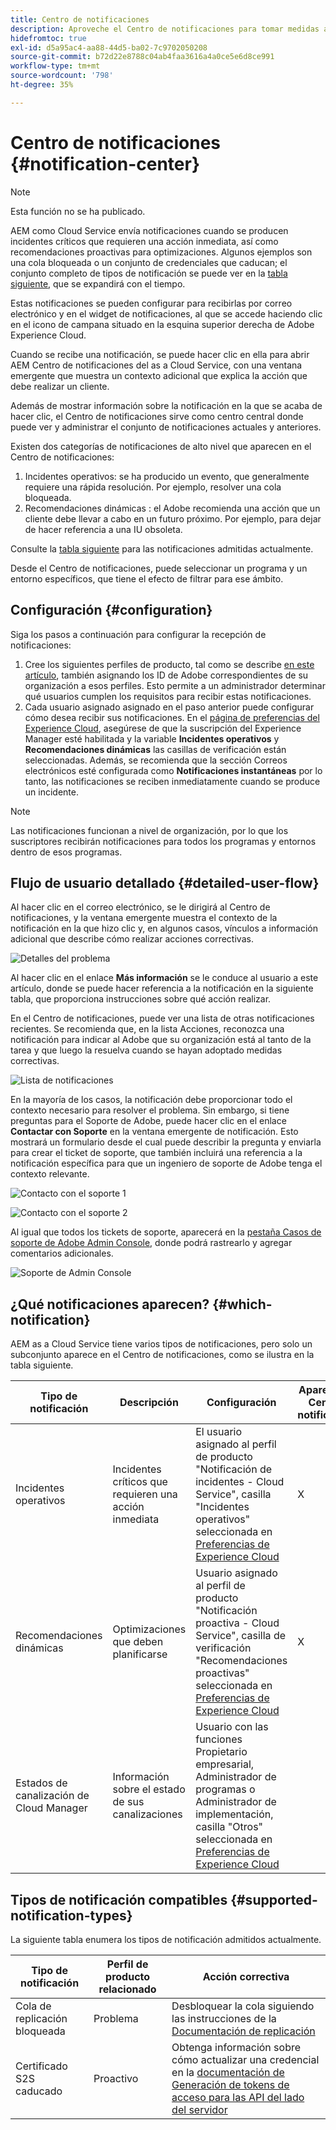 ```yaml
---
title: Centro de notificaciones
description: Aproveche el Centro de notificaciones para tomar medidas adecuadas sobre problemas y conocer otra información importante
hidefromtoc: true
exl-id: d5a95ac4-aa88-44d5-ba02-7c9702050208
source-git-commit: b72d22e8788c04ab4faa3616a4a0ce5e6d8ce991
workflow-type: tm+mt
source-wordcount: '798'
ht-degree: 35%

---
```


# Centro de notificaciones {#notification-center}

>[!NOTE]
>Esta función no se ha publicado.

AEM como Cloud Service envía notificaciones cuando se producen incidentes críticos que requieren una acción inmediata, así como recomendaciones proactivas para optimizaciones. Algunos ejemplos son una cola bloqueada o un conjunto de credenciales que caducan; el conjunto completo de tipos de notificación se puede ver en la [tabla siguiente](#supported-notification-types), que se expandirá con el tiempo.

Estas notificaciones se pueden configurar para recibirlas por correo electrónico y en el widget de notificaciones, al que se accede haciendo clic en el icono de campana situado en la esquina superior derecha de Adobe Experience Cloud.

Cuando se recibe una notificación, se puede hacer clic en ella para abrir AEM Centro de notificaciones del as a Cloud Service, con una ventana emergente que muestra un contexto adicional que explica la acción que debe realizar un cliente.

Además de mostrar información sobre la notificación en la que se acaba de hacer clic, el Centro de notificaciones sirve como centro central donde puede ver y administrar el conjunto de notificaciones actuales y anteriores. <!-- It can be accessed directly at the url TBD (Alexandru: I'm intentionally keeping it TBD for now so customers don't find it) -->

Existen dos categorías de notificaciones de alto nivel que aparecen en el Centro de notificaciones:

1. Incidentes operativos: se ha producido un evento, que generalmente requiere una rápida resolución. Por ejemplo, resolver una cola bloqueada.
1. Recomendaciones dinámicas : el Adobe recomienda una acción que un cliente debe llevar a cabo en un futuro próximo. Por ejemplo, para dejar de hacer referencia a una IU obsoleta.

Consulte la [tabla siguiente](#supported-notification-types) para las notificaciones admitidas actualmente.

Desde el Centro de notificaciones, puede seleccionar un programa y un entorno específicos, que tiene el efecto de filtrar para ese ámbito.

## Configuración {#configuration}

Siga los pasos a continuación para configurar la recepción de notificaciones:

1. Cree los siguientes perfiles de producto, tal como se describe [en este artículo](/help/journey-onboarding/notification-profiles.md), también asignando los ID de Adobe correspondientes de su organización a esos perfiles. Esto permite a un administrador determinar qué usuarios cumplen los requisitos para recibir estas notificaciones.
1. Cada usuario asignado asignado en el paso anterior puede configurar cómo desea recibir sus notificaciones. En el [página de preferencias del Experience Cloud](https://experience.adobe.com/preferences/notification-section), asegúrese de que la suscripción del Experience Manager esté habilitada y la variable **Incidentes operativos** y **Recomendaciones dinámicas** las casillas de verificación están seleccionadas. Además, se recomienda que la sección Correos electrónicos esté configurada como **Notificaciones instantáneas** por lo tanto, las notificaciones se reciben inmediatamente cuando se produce un incidente.

>[!NOTE]
>Las notificaciones funcionan a nivel de organización, por lo que los suscriptores recibirán notificaciones para todos los programas y entornos dentro de esos programas.

## Flujo de usuario detallado {#detailed-user-flow}

Al hacer clic en el correo electrónico, se le dirigirá al Centro de notificaciones, y la ventana emergente muestra el contexto de la notificación en la que hizo clic y, en algunos casos, vínculos a información adicional que describe cómo realizar acciones correctivas.

![Detalles del problema](/help/operations/assets/incident-details.png)

Al hacer clic en el enlace **Más información** se le conduce al usuario a este artículo, donde se puede hacer referencia a la notificación en la siguiente tabla, que proporciona instrucciones sobre qué acción realizar.

En el Centro de notificaciones, puede ver una lista de otras notificaciones recientes. Se recomienda que, en la lista Acciones, reconozca una notificación para indicar al Adobe que su organización está al tanto de la tarea y que luego la resuelva cuando se hayan adoptado medidas correctivas.

![Lista de notificaciones](/help/operations/assets/notification-list.png)

En la mayoría de los casos, la notificación debe proporcionar todo el contexto necesario para resolver el problema. Sin embargo, si tiene preguntas para el Soporte de Adobe, puede hacer clic en el enlace **Contactar con Soporte** en la ventana emergente de notificación. Esto mostrará un formulario desde el cual puede describir la pregunta y enviarla para crear el ticket de soporte, que también incluirá una referencia a la notificación específica para que un ingeniero de soporte de Adobe tenga el contexto relevante.

![Contacto con el soporte 1](/help/operations/assets/contact-support1.png)

![Contacto con el soporte 2](/help/operations/assets/contact-support2.png)

Al igual que todos los tickets de soporte, aparecerá en la [pestaña Casos de soporte de Adobe Admin Console](https://helpx.adobe.com/enterprise/using/support-for-enterprise.html?lang=es), donde podrá rastrearlo y agregar comentarios adicionales.

![Soporte de Admin Console](/help/operations/assets/admin-console-support.png)

## ¿Qué notificaciones aparecen? {#which-notification}

AEM as a Cloud Service tiene varios tipos de notificaciones, pero solo un subconjunto aparece en el Centro de notificaciones, como se ilustra en la tabla siguiente.

| Tipo de notificación | Descripción | Configuración | Aparece en el Centro de notificaciones |
|---|---|---|---|
| Incidentes operativos | Incidentes críticos que requieren una acción inmediata | El usuario asignado al perfil de producto &quot;Notificación de incidentes - Cloud Service&quot;, casilla &quot;Incidentes operativos&quot; seleccionada en [Preferencias de Experience Cloud](https://experience.adobe.com/preferences) | X |
| Recomendaciones dinámicas | Optimizaciones que deben planificarse | Usuario asignado al perfil de producto &quot;Notificación proactiva - Cloud Service&quot;, casilla de verificación &quot;Recomendaciones proactivas&quot; seleccionada en [Preferencias de Experience Cloud](https://experience.adobe.com/preferences) | X |
| Estados de canalización de Cloud Manager | Información sobre el estado de sus canalizaciones | Usuario con las funciones Propietario empresarial, Administrador de programas o Administrador de implementación, casilla &quot;Otros&quot; seleccionada en [Preferencias de Experience Cloud](https://experience.adobe.com/preferences) |  |

## Tipos de notificación compatibles {#supported-notification-types}

La siguiente tabla enumera los tipos de notificación admitidos actualmente.

| Tipo de notificación | Perfil de producto relacionado | Acción correctiva |
|---|---|---|
| Cola de replicación bloqueada | Problema | Desbloquear la cola siguiendo las instrucciones de la [Documentación de replicación](/help/operations/replication.md#troubleshooting) |
| Certificado S2S caducado | Proactivo | Obtenga información sobre cómo actualizar una credencial en la [documentación de Generación de tokens de acceso para las API del lado del servidor](/help/implementing/developing/introduction/generating-access-tokens-for-server-side-apis.md#refresh-credentials) |

